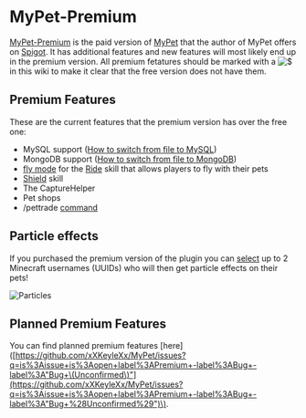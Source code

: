 # MyPet-Premium

[MyPet-Premium](https://www.spigotmc.org/resources/mypet-premium.17566/) is the paid version of [MyPet](https://www.spigotmc.org/resources/mypet.12725/) that the author of MyPet offers on [Spigot](https://www.spigotmc.org/). It has additional features and new features will most likely end up in the premium version. All premium fetatures should be marked with a ![$](https://github.com/xXKeyleXx/MyPet-Wiki/tree/07680434e1278c970819d5e9518888598106688b/wiki/images/premium.gif) in this wiki to make it clear that the free version does not have them.

## Premium Features

These are the current features that the premium version has over the free one:

* MySQL support \([How to switch from file to MySQL](https://github.com/xXKeyleXx/MyPet-Wiki/tree/07680434e1278c970819d5e9518888598106688b/tutorials/how_to_upgrade_from_file_to_MySQL/README.md)\)
* MongoDB support \([How to switch from file to MongoDB](https://github.com/xXKeyleXx/MyPet-Wiki/tree/07680434e1278c970819d5e9518888598106688b/tutorials/how_to_upgrade_from_file_to_MongoDB/README.md)\)
* [fly mode](https://github.com/xXKeyleXx/MyPet-Wiki/tree/07680434e1278c970819d5e9518888598106688b/skills/ride/README.md#demonstration) for the [Ride](https://github.com/xXKeyleXx/MyPet-Wiki/tree/07680434e1278c970819d5e9518888598106688b/skills/ride/README.md) skill that allows players to fly with their pets
* [Shield](https://github.com/xXKeyleXx/MyPet-Wiki/tree/07680434e1278c970819d5e9518888598106688b/skills/shield/README.md) skill
* The CaptureHelper
* Pet shops
* /pettrade [command](https://github.com/xXKeyleXx/MyPet-Wiki/tree/07680434e1278c970819d5e9518888598106688b/commands/README.md)

## Particle effects

If you purchased the premium version of the plugin you can [select](https://mypet-plugin.de/premium/particles) up to 2 Minecraft usernames \(UUIDs\) who will then get particle effects on their pets!

![Particles](https://github.com/xXKeyleXx/MyPet-Wiki/tree/07680434e1278c970819d5e9518888598106688b/wiki/images/particles.gif)

## Planned Premium Features

You can find planned premium features \[here\]\([https://github.com/xXKeyleXx/MyPet/issues?q=is%3Aissue+is%3Aopen+label%3APremium+-label%3ABug+-label%3A"Bug+\(Unconfirmed\)"](https://github.com/xXKeyleXx/MyPet/issues?q=is%3Aissue+is%3Aopen+label%3APremium+-label%3ABug+-label%3A"Bug+%28Unconfirmed%29")\).

